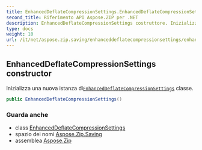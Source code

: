 ```yaml
---
title: EnhancedDeflateCompressionSettings.EnhancedDeflateCompressionSettings
second_title: Riferimento API Aspose.ZIP per .NET
description: EnhancedDeflateCompressionSettings costruttore. Inizializza una nuova istanza diEnhancedDeflateCompressionSettings classe.
type: docs
weight: 10
url: /it/net/aspose.zip.saving/enhanceddeflatecompressionsettings/enhanceddeflatecompressionsettings/
---
```

## EnhancedDeflateCompressionSettings constructor

Inizializza una nuova istanza di[`EnhancedDeflateCompressionSettings`](../) classe.

```csharp
public EnhancedDeflateCompressionSettings()
```

### Guarda anche

* class [EnhancedDeflateCompressionSettings](../)
* spazio dei nomi [Aspose.Zip.Saving](../../enhanceddeflatecompressionsettings/)
* assemblea [Aspose.Zip](../../../)


